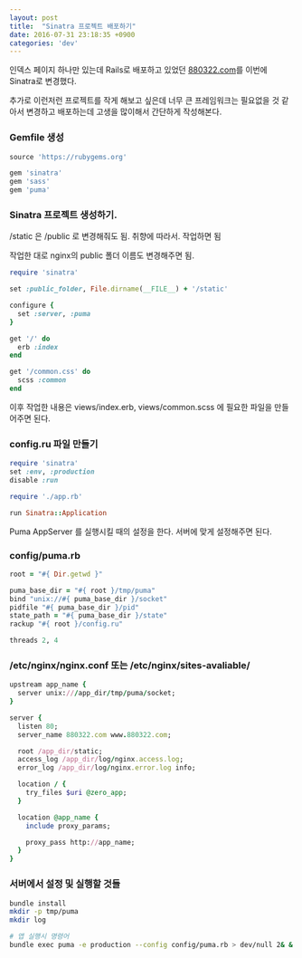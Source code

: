 ```yaml
---
layout: post
title:  "Sinatra 프로젝트 배포하기"
date: 2016-07-31 23:18:35 +0900
categories: 'dev'
---
```


인덱스 페이지 하나만 있는데 Rails로 배포하고 있었던 <a href="http://www.880322.com">880322.com</a>를 이번에 Sinatra로 변경했다.

추가로 이런저런 프로젝트를 작게 해보고 싶은데 너무 큰 프레임워크는 필요없을 것 같아서 변경하고 배포하는데 고생을 많이해서 간단하게 작성해본다.

### Gemfile 생성

```ruby
source 'https://rubygems.org'

gem 'sinatra'
gem 'sass'
gem 'puma'
```

### Sinatra 프로젝트 생성하기.

/static 은 /public 로 변경해줘도 됨. 취향에 따라서. 작업하면 됨

작업한 대로 nginx의 public 폴더 이름도 변경해주면 됨.


```ruby
require 'sinatra'

set :public_folder, File.dirname(__FILE__) + '/static'

configure {
  set :server, :puma
}

get '/' do
  erb :index
end

get '/common.css' do
  scss :common
end
```

이후 작업한 내용은 views/index.erb, views/common.scss 에 필요한 파일을 만들어주면 된다.

### config.ru 파일 만들기

```ruby
require 'sinatra'
set :env, :production
disable :run

require './app.rb'

run Sinatra::Application
```

Puma AppServer 를 실행시킬 때의 설정을 한다.
서버에 맞게 설정해주면 된다.

### config/puma.rb
```ruby
root = "#{ Dir.getwd }"

puma_base_dir = "#{ root }/tmp/puma"
bind "unix://#{ puma_base_dir }/socket"
pidfile "#{ puma_base_dir }/pid"
state_path = "#{ puma_base_dir }/state"
rackup "#{ root }/config.ru"

threads 2, 4
```


### /etc/nginx/nginx.conf 또는 /etc/nginx/sites-avaliable/

```ruby
upstream app_name {
  server unix:///app_dir/tmp/puma/socket;
}

server {
  listen 80;
  server_name 880322.com www.880322.com;

  root /app_dir/static;
  access_log /app_dir/log/nginx.access.log;
  error_log /app_dir/log/nginx.error.log info;

  location / {
    try_files $uri @zero_app;
  }

  location @app_name {
    include proxy_params;

    proxy_pass http://app_name;
  }
}
```


### 서버에서 설정 및 실행할 것들

```bash
bundle install
mkdir -p tmp/puma
mkdir log

# 앱 실행시 명령어
bundle exec puma -e production --config config/puma.rb > dev/null 2& &
```
